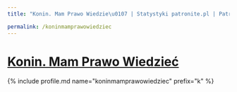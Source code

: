 ```yaml
---
title: "Konin. Mam Prawo Wiedzie\u0107 | Statystyki patronite.pl | Patromierz"

permalink: /koninmamprawowiedziec
---
```


# [Konin. Mam Prawo Wiedzieć](https://patronite.pl/koninmamprawowiedziec)

{% include profile.md name="koninmamprawowiedziec" prefix="k" %}
